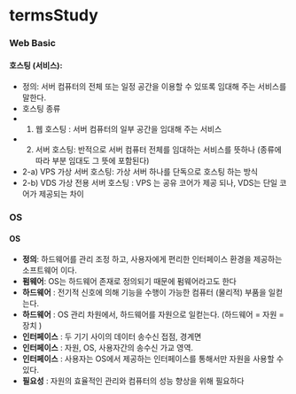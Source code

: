 # termsStudy
### Web Basic   
#### 호스팅 (서비스): 
* 정의: 서버 컴퓨터의 전체 또는 일정 공간을 이용할 수 있또록 임대해 주는 서비스를 말한다.   
* 호스팅 종류   
* 1. 웹 호스팅 : 서버 컴퓨터의 일부 공간을 임대해 주는 서비스   
* 2. 서버 호스팅: 반적으로 서버 컴퓨터 전체를 임대하는 서비스를 뜻하나 (종류에 따라 부분 임대도 그 뜻에 포함된다)  
* 2-a) VPS 가상 서버 호스팅: 가상 서버 하나를 단독으로 호스팅 하는 방식 
* 2-b) VDS 가상 전용 서버 호스팅 : VPS 는 공유 코어가 제공 되나, VDS는 단일 코어가 제공되는 차이

### OS
#### OS 
* __정의__: 하드웨어를 관리 조정 하고, 사용자에게 편리한 인터페이스 환경을 제공하는 소프트웨어 이다.  
* __펌웨어__: OS는 하드웨어 존재로 정의되기 때문에 펌웨어라고도 한다  
* __하드웨어__ : 전기적 신호에 의해 기능을 수행이 가능한 컴퓨터 (물리적) 부품을 일컫는다.  
* __하드웨어__ : OS 관리 차원에서, 하드웨어를 자원으로 일컫는다. (하드웨어 = 자원 = 장치 )     
* __인터페이스__ : 두 기기 사이의 데이터 송수신 접점, 경계면   
* __인터페이스__ : 자원, OS, 사용자간의 송수신 가교 영역.   
* __인터페이스__ : 사용자는 OS에서 제공하는 인터페이스를 통해서만 자원을 사용할 수 있다.   
* __필요성__ : 자원의 효율적인 관리와 컴퓨터의 성능 향상을 위해 필요하다   
